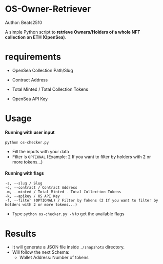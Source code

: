 # OS-Owner-Retriever

Author: Beats2510

A simple Python script to **retrieve Owners/Holders of a whole NFT collection on ETH (OpenSea)**.

# requirements

- OpenSea Collection Path/Slug 

- Contract Address

- Total Minted / Total Collection Tokens

- OpenSea API Key


# Usage

#### Running with user input
```
python os-checker.py
```
- Fill the inputs with your data
- Filter is `OPTIONAL` (Example: 2 If you want to filter by holders with 2 or more tokens...)


#### Running with flags
```
-s, --slug / Slug
-c, --contract / Contract Address
-m, --minted / Total Minted - Total Collection Tokens
-k, --apikey / OS API Key
-f, --filter (OPTIONAL) / Filter by Tokens (2 If you want to filter by holders with 2 or more tokens...)
```
- Type ```python os-checker.py -h``` to get the available flags

# Results

- It will generate a JSON file inside `./snapshots` directory.
- Will follow the next Schema:
  - Wallet Address: Number of tokens

